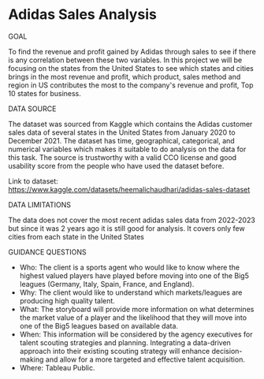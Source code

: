 # Adidas Sales Analysis

GOAL

To find the revenue and profit gained by Adidas through sales to see if there is any correlation between these two variables. In this project we will be focusing on the states from the United States to see which states and cities brings in the most revenue and profit, which product, sales method and region in US contributes the most to the company's revenue and profit, Top 10 states for business.

DATA SOURCE

The dataset was sourced from Kaggle which contains the Adidas customer sales data of several states in the United States from January 2020 to December 2021. The dataset has time, geographical, categorical, and numerical variables which makes it suitable to do analysis on the data for this task. The source is trustworthy with a valid CCO license and good usability score from the people who have used the dataset before.

Link to dataset: https://www.kaggle.com/datasets/heemalichaudhari/adidas-sales-dataset

DATA LIMITATIONS

The data does not cover the most recent adidas sales data from 2022-2023 but since it was 2 years ago it is still good for analysis. It covers only few cities from each state in the United States

GUIDANCE QUESTIONS

* Who: The client is a sports agent who would like to know where the highest valued players have played before moving into one of the Big5 leagues (Germany, Italy, Spain, France, and England).
* Why: The client would like to understand which markets/leagues are producing high quality talent.
* What: The storyboard will provide more information on what determines the market value of a player and the likelihood that they will move into one of the Big5 leagues based on available data.
* When: This information will be considered by the agency executives for talent scouting strategies and planning. Integrating a data-driven approach into their existing scouting strategy will enhance decision-making and allow for a more targeted and effective talent acquisition.
* Where: Tableau Public.


